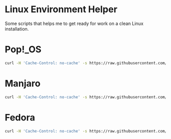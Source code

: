 # Linux Environment Helper

Some scripts that helps me to get ready for work on a clean Linux installation.

# Pop!_OS

 ```bash
curl -H 'Cache-Control: no-cache' -s https://raw.githubusercontent.com/begati/linux-environment-helper/main/pop-config.sh | sudo bash
 ```

# Manjaro

  ```bash
curl -H 'Cache-Control: no-cache' -s https://raw.githubusercontent.com/begati/linux-environment-helper/main/manjaro-config.sh | sudo bash
 ```

# Fedora

  ```bash
curl -H 'Cache-Control: no-cache' -s https://raw.githubusercontent.com/begati/linux-environment-helper/main/fedora-config.sh | sudo bash
 ```
